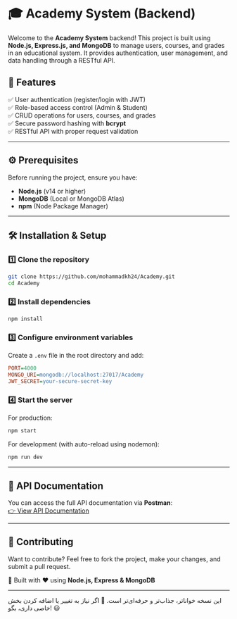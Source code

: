 # 🎓 Academy System (Backend)

Welcome to the **Academy System** backend! This project is built using **Node.js, Express.js, and MongoDB** to manage users, courses, and grades in an educational system. It provides authentication, user management, and data handling through a RESTful API.  

## 🚀 Features  
✅ User authentication (register/login with JWT)  
✅ Role-based access control (Admin & Student)  
✅ CRUD operations for users, courses, and grades  
✅ Secure password hashing with **bcrypt**  
✅ RESTful API with proper request validation  

---

## ⚙️ Prerequisites  
Before running the project, ensure you have:  
- **Node.js** (v14 or higher)  
- **MongoDB** (Local or MongoDB Atlas)  
- **npm** (Node Package Manager)  

---

## 🛠 Installation & Setup  

### 1️⃣ Clone the repository  
```bash
git clone https://github.com/mohammadkh24/Academy.git
cd Academy
```

### 2️⃣ Install dependencies  
```bash
npm install
```

### 3️⃣ Configure environment variables  
Create a `.env` file in the root directory and add:  
```ini
PORT=4000
MONGO_URI=mongodb://localhost:27017/Academy
JWT_SECRET=your-secure-secret-key
```

### 4️⃣ Start the server  
For production:  
```bash
npm start
```
For development (with auto-reload using nodemon):  
```bash
npm run dev
```

---

## 📖 API Documentation  
You can access the full API documentation via **Postman**:  
[👉 View API Documentation](https://www.postman.com/teamwork-4920/workspace/my-workspace/collection/38477852-91a670d5-78fe-4689-8a5a-929679a5a066?action=share&creator=38477852)  

---

## 🤝 Contributing  
Want to contribute? Feel free to fork the project, make your changes, and submit a pull request.    

🔹 Built with ❤️ using **Node.js, Express & MongoDB**  

---

این نسخه خواناتر، جذاب‌تر و حرفه‌ای‌تر است. 🚀 اگر نیاز به تغییر یا اضافه کردن بخش خاصی داری، بگو! 😃
